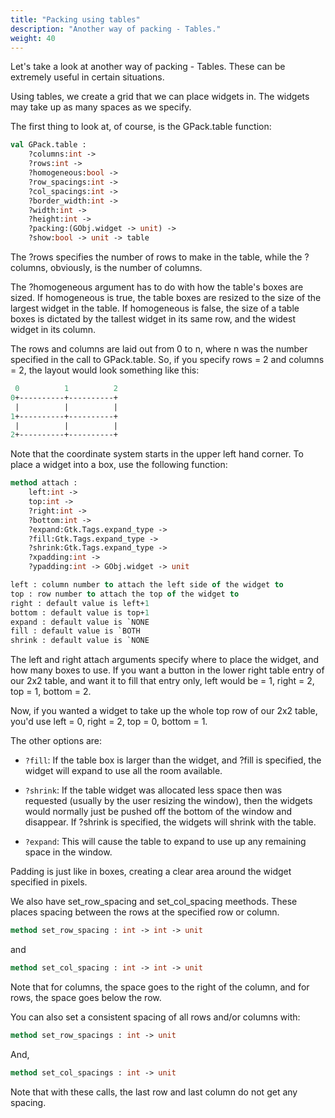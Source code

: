 ```yaml
---
title: "Packing using tables"
description: "Another way of packing - Tables."
weight: 40
---
```


Let's take a look at another way of packing - Tables. These can be extremely useful in certain situations.

Using tables, we create a grid that we can place widgets in. The widgets may take up as many spaces as we specify.

The first thing to look at, of course, is the GPack.table function:

``` ocaml
val GPack.table :
	?columns:int ->
	?rows:int ->
	?homogeneous:bool ->
	?row_spacings:int ->
	?col_spacings:int ->
	?border_width:int ->
	?width:int ->
	?height:int ->
	?packing:(GObj.widget -> unit) ->
	?show:bool -> unit -> table
```

The ?rows specifies the number of rows to make in the table, while the ?columns, obviously, is the number of columns.

The ?homogeneous argument has to do with how the table's boxes are sized. If homogeneous is true, the table boxes are resized to the size of the largest widget in the table. If homogeneous is false, the size of a table boxes is dictated by the tallest widget in its same row, and the widest widget in its column.

The rows and columns are laid out from 0 to n, where n was the number specified in the call to GPack.table. So, if you specify rows = 2 and columns = 2, the layout would look something like this:

``` ocaml
 0          1          2
0+----------+----------+
 |          |          |
1+----------+----------+
 |          |          |
2+----------+----------+
```

Note that the coordinate system starts in the upper left hand corner. To place a widget into a box, use the following function:

``` ocaml
method attach :
	left:int ->
	top:int ->
	?right:int ->
	?bottom:int ->
	?expand:Gtk.Tags.expand_type ->
	?fill:Gtk.Tags.expand_type ->
	?shrink:Gtk.Tags.expand_type ->
	?xpadding:int ->
	?ypadding:int -> GObj.widget -> unit

left : column number to attach the left side of the widget to
top : row number to attach the top of the widget to
right : default value is left+1
bottom : default value is top+1
expand : default value is `NONE
fill : default value is `BOTH
shrink : default value is `NONE
```

The left and right attach arguments specify where to place the widget, and how many boxes to use. If you want a button in the lower right table entry of our 2x2 table, and want it to fill that entry only, left would be = 1, right = 2, top = 1, bottom = 2.

Now, if you wanted a widget to take up the whole top row of our 2x2 table, you'd use left = 0, right = 2, top = 0, bottom = 1.

The other options are:

- `?fill`: If the table box is larger than the widget, and ?fill is specified, the widget will expand to use all the room available.

- `?shrink`: If the table widget was allocated less space then was requested (usually by the user resizing the window), then the widgets would normally just be pushed off the bottom of the window and disappear. If ?shrink is specified, the widgets will shrink with the table.

- `?expand`: This will cause the table to expand to use up any remaining space in the window.

Padding is just like in boxes, creating a clear area around the widget specified in pixels.

We also have set_row_spacing and set_col_spacing meethods. These places spacing between the rows at the specified row or column.

``` ocaml
method set_row_spacing : int -> int -> unit
```

and

``` ocaml
method set_col_spacing : int -> int -> unit
```

Note that for columns, the space goes to the right of the column, and for rows, the space goes below the row.

You can also set a consistent spacing of all rows and/or columns with:

``` ocaml
method set_row_spacings : int -> unit
```

And,

``` ocaml
method set_col_spacings : int -> unit
```

Note that with these calls, the last row and last column do not get any spacing.
